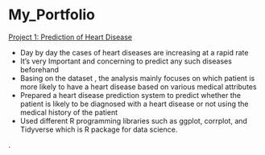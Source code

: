 # My_Portfolio
[Project 1: Prediction of Heart Disease](https://github.com/ROSINA365/Prediction-of-Heart-Disease)
<ul>
<li>Day by day the cases of heart diseases are increasing at a rapid rate</li>
<li>It’s very Important and concerning to predict any such diseases beforehand</li>
<li>Basing on the dataset , the analysis mainly focuses on which patient is more
likely to have a heart disease based on various medical attributes </li>
<li>Prepared a heart disease prediction system to predict whether the patient is likely to be diagnosed with a heart disease or not
using the medical history of the patient</li>
<li>Used different R programming libraries such as ggplot, corrplot, and Tidyverse which is R package for data science.</li>

  
</ul>.
